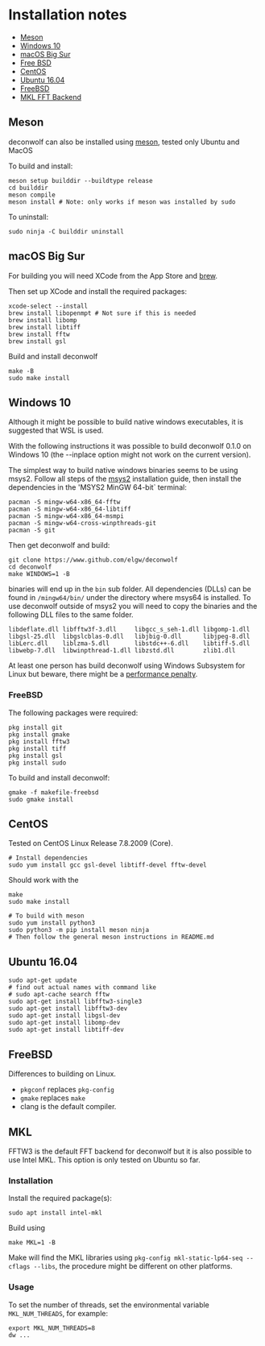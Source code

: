 # Installation notes

 - [Meson](#Meson)
 - [Windows 10](#Windows10)
 - [macOS Big Sur](#macOS-Big-Sur)
 - [Free BSD](#freebsd)
 - [CentOS](#CentOS)
 - [Ubuntu 16.04](#ubuntu-1604)
 - [FreeBSD](#FreeBSD)
 - [MKL FFT Backend](#MKL)


## Meson
deconwolf can also be installed using [meson](https://mesonbuild.com/),
tested only Ubuntu and MacOS

To build and install:
``` shell
meson setup builddir --buildtype release
cd builddir
meson compile
meson install # Note: only works if meson was installed by sudo
```

To uninstall:

``` shell
sudo ninja -C builddir uninstall
```
## macOS Big Sur

For building you will need XCode from the App Store and [brew](https://brew.sh/).

Then set up XCode and install the required packages:
``` shell
xcode-select --install
brew install libopenmpt # Not sure if this is needed
brew install libomp
brew install libtiff
brew install fftw
brew install gsl
```

Build and install deconwolf
``` shell
make -B
sudo make install
```

## Windows 10
Although it might be possible to build native windows executables, it
is suggested that WSL is used.

With the following instructions it was possible to build deconwolf
0.1.0 on Windows 10 (the --inplace option might not work on the
current version).

The simplest way to build native windows binaries seems to be using msys2.
Follow all steps of the [msys2](https://www.msys2.org/) installation guide,
then install the dependencies in the 'MSYS2 MinGW 64-bit` terminal:

``` shell
pacman -S mingw-w64-x86_64-fftw
pacman -S mingw-w64-x86_64-libtiff
pacman -S mingw-w64-x86_64-msmpi
pacman -S mingw-w64-cross-winpthreads-git
pacman -S git
```

Then get deconwolf and build:

``` shell
git clone https://www.github.com/elgw/deconwolf
cd deconwolf
make WINDOWS=1 -B
```

binaries will end up in the `bin` sub folder. All dependencies (DLLs) can be
found in `/mingw64/bin/` under the directory where msys64 is installed. To use
deconwolf outside of msys2 you will need to copy the binaries and the following
DLL files to the same folder.

```
libdeflate.dll libfftw3f-3.dll     libgcc_s_seh-1.dll libgomp-1.dll
libgsl-25.dll  libgslcblas-0.dll   libjbig-0.dll      libjpeg-8.dll
libLerc.dll    liblzma-5.dll       libstdc++-6.dll    libtiff-5.dll
libwebp-7.dll  libwinpthread-1.dll libzstd.dll        zlib1.dll
```

At least one person has build deconwolf using Windows Subsystem for Linux but
beware, there might be a
[performance penalty](https://www.phoronix.com/scan.php?page=article&item=wsl-wsl2-tr3970x&num=1).



### FreeBSD

The following packages were required:
``` shell
pkg install git
pkg install gmake
pkg install fftw3
pkg install tiff
pkg install gsl
pkg install sudo
```

To build and install deconwolf:
``` shell
gmake -f makefile-freebsd
sudo gmake install
```

## CentOS
Tested on CentOS Linux Release 7.8.2009 (Core).

``` shell
# Install dependencies
sudo yum install gcc gsl-devel libtiff-devel fftw-devel
```

Should work with the
``` shell
make
sudo make install
```

``` shell
# To build with meson
sudo yum install python3
sudo python3 -m pip install meson ninja
# Then follow the general meson instructions in README.md
```

## Ubuntu 16.04
``` shell
sudo apt-get update
# find out actual names with command like
# sudo apt-cache search fftw
sudo apt-get install libfftw3-single3
sudo apt-get install libfftw3-dev
sudo apt-get install libgsl-dev
sudo apt-get install libomp-dev
sudo apt-get install libtiff-dev
```
## FreeBSD
Differences to building on Linux.
 - `pkgconf` replaces `pkg-config`
 - `gmake` replaces `make`
 - clang is the default compiler.

## MKL
FFTW3 is the default FFT backend for deconwolf but it is also possible to use
Intel MKL. This option is only tested on Ubuntu so far.

### Installation
Install the required package(s):

``` shel
sudo apt install intel-mkl
```

Build using

``` shell
make MKL=1 -B
```

Make will find the MKL libraries using
`pkg-config mkl-static-lp64-seq --cflags --libs`, the procedure
might be different on other platforms.

### Usage
To set the number of threads, set the environmental variable
`MKL_NUM_THREADS`, for example:
``` shell
export MKL_NUM_THREADS=8
dw ...
```
